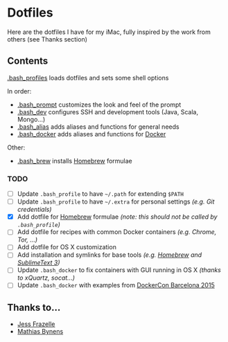 # Dotfiles
Here are the dotfiles I have for my iMac, fully inspired by the work from others (see Thanks section)

## Contents

[.bash_profiles](https://github.com/teraflopx/dotfiles/blob/master/.bash_profile) loads dotfiles and sets some shell options

In order: 
- [.bash_prompt](https://github.com/teraflopx/dotfiles/blob/master/.bash_prompt) customizes the look and feel of the prompt
- [.bash_dev](https://github.com/teraflopx/dotfiles/blob/master/.bash_dev) configures SSH and development tools (Java, Scala, Mongo...)
- [.bash_alias](https://github.com/teraflopx/dotfiles/blob/master/.bash_alias) adds aliases and functions for general needs
- [.bash_docker](https://github.com/teraflopx/dotfiles/blob/master/.bash_docker) adds aliases and functions for [Docker](https://www.docker.com/)

Other:
- [.bash_brew](https://github.com/teraflopx/dotfiles/blob/master/.bash_brew) installs [Homebrew](http://brew.sh/) formulae 

### TODO
* [ ] Update `.bash_profile` to have `~/.path` for extending `$PATH`
* [ ] Update `.bash_profile` to have `~/.extra` for personal settings _(e.g. Git credentials)_
* [x] Add dotfile for [Homebrew](http://brew.sh/) formulae _(note: this should not be called by `.bash_profile`)_
* [ ] Add dotfile for recipes with common Docker containers _(e.g. Chrome, Tor, ...)_
* [ ] Add dotfile for OS X customization
* [ ] Add installation and symlinks for base tools _(e.g. [Homebrew](http://brew.sh/) and [SublimeText 3](https://www.sublimetext.com/3))_
* [ ] Update `.bash_docker` to fix containers with GUI running in OS X _(thanks to xQuartz, socat...)_
* [ ] Update `.bash_docker` with examples from [DockerCon Barcelona 2015](http://europe-2015.dockercon.com/)

## Thanks to…

* [Jess Frazelle](https://github.com/jfrazelle/dotfiles/)
* [Mathias Bynens](https://github.com/mathiasbynens/dotfiles/)
